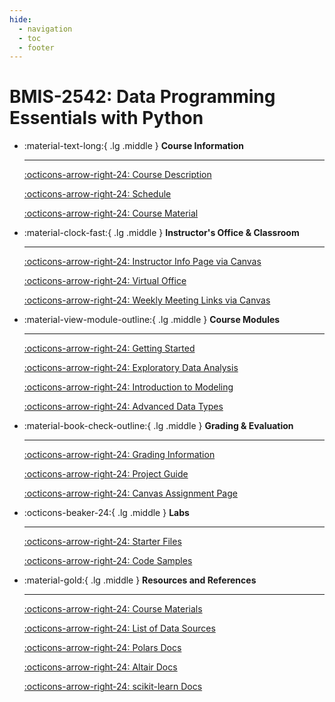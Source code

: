 ```yaml
---
hide:
  - navigation
  - toc
  - footer
---
```

# **BMIS-2542: Data Programming Essentials with Python**


<div class="grid cards" markdown>

-   :material-text-long:{ .lg .middle } __Course Information__

    ---

    [:octicons-arrow-right-24: Course Description](syllabus/course-description.md)

    [:octicons-arrow-right-24: Schedule](syllabus/schedule.md)

    [:octicons-arrow-right-24: Course Material](syllabus/schedule.md)

-   :material-clock-fast:{ .lg .middle } __Instructor's Office & Classroom__

    ---


    [:octicons-arrow-right-24: Instructor Info Page via Canvas](https://canvas.pitt.edu/courses/313542/pages/instructor-info)

    [:octicons-arrow-right-24: Virtual Office](https://pitt.zoom.us/my/midhubalan)

    [:octicons-arrow-right-24: Weekly Meeting Links via Canvas](https://canvas.pitt.edu/courses/313542/external_tools/3589)

-   :material-view-module-outline:{ .lg .middle } __Course Modules__

    ---


    [:octicons-arrow-right-24: Getting Started](getting-started/index.md)

    [:octicons-arrow-right-24: Exploratory Data Analysis](eda/index.md)
    
    [:octicons-arrow-right-24: Introduction to Modeling ](modeling/index.md)

    [:octicons-arrow-right-24: Advanced Data Types](adv-data-types/index.md)

-   :material-book-check-outline:{ .lg .middle } __Grading & Evaluation__

    ---


    [:octicons-arrow-right-24: Grading Information](syllabus/grading.md)

    [:octicons-arrow-right-24: Project Guide](syllabus/project-guide.md)

    [:octicons-arrow-right-24: Canvas Assignment Page](https://canvas.pitt.edu/courses/313542)

-   :octicons-beaker-24:{ .lg .middle } __Labs__

    ---

    [:octicons-arrow-right-24: Starter Files](https://github.com/dataprogpy/code-samples/tree/main/starter_files)

    [:octicons-arrow-right-24: Code Samples](https://github.com/dataprogpy/code-samples)

-   :material-gold:{ .lg .middle } __Resources and References__

    ---


    [:octicons-arrow-right-24: Course Materials](syllabus/course-materials.md)

    [:octicons-arrow-right-24: List of Data Sources](resources/open-data.md)

    [:octicons-arrow-right-24: Polars Docs](https://docs.pola.rs/user-guide/getting-started/)

    [:octicons-arrow-right-24: Altair Docs](https://altair-viz.github.io/user_guide/data.html)

    [:octicons-arrow-right-24: scikit-learn Docs](https://scikit-learn.org/stable/user_guide.html)

</div>